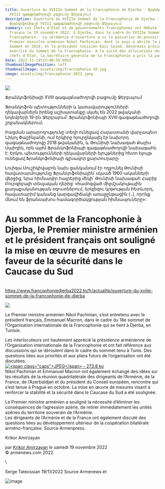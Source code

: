 ```yaml
---
title: Ouverture du XVIIIe Sommet de la Francophonie de Djerba - Ֆրանկոֆոնիայի
  XVIII գագաթնաժողովի բացումը Ջերբայում
description: Ouverture du XVIIIe Sommet de la Francophonie de Djerba -
  Ֆրանկոֆոնիայի XVIII գագաթնաժողովի բացումը Ջերբայում
summary: Les Chefs d'Etat et de gouvernements francophones ont débuté leurs
  travaux le 19 novembre 2022, à Djerba, dans le cadre du XVIIIe Sommet de la
  Francophonie.  La cérémonie d'ouverture a vu la passation de pouvoir entre le
  Premier ministre arménien Nikol Pachinian, dont le pays a abrité le précédent
  Sommet en 2018, et le président tunisien Kaïs Saïed, désormais président en
  exercice du Sommet de la Francophonie. A la suite des allocutions des deux
  chefs d'Etat, la Secrétaire générale de la Francophonie a pris la parole.
date: 2022-11-19T23:40:59.095Z
thumbnailImagePosition: left
thumbnailImage: assets/img/francophonie-10.jpg
image: assets/img/francophonie-2022.jpeg
---
```

<!--StartFragment-->

![](https://www.francophoniedjerba2022.tn/sites/default/files/2022-11/news-photo-famille-officielle.jpg)

Ֆրանկոֆոնիայի XVIII գագաթնաժողովի բացումը Ջերբայում

Ֆրանկոֆոն պետությունների և կառավարությունների ղեկավարներն իրենց աշխատանքը սկսել են 2022 թվականի նոյեմբերի 19-ին Ջերբայում՝ Ֆրանկոֆոնիայի XVIII գագաթնաժողովի շրջանակներում։

Բացման արարողությունը տեղի ունեցավ Հայաստանի վարչապետ Նիկոլ Փաշինյանի, ում երկիրը հյուրընկալել էր նախորդ գագաթնաժողովը 2018 թվականին, և Թունիսի նախագահ Քայիս Սաիդին, որն այժմ Ֆրանկոֆոնիայի գագաթնաժողովի նախագահն է: Երկու պետությունների ղեկավարների ելույթներից հետո ելույթ ունեցավ Ֆրանկոֆոնիայի գլխավոր քարտուղարը։

Լուիզա Մուշիկիվաբոն նախ ցանկանում էր ողջունել Թունիսի հավատարմությունը Ֆրանկոֆոնիային՝ սկսած 1960-ականների վերջից, նրա հիմնադիր հայրերից մեկի՝ Թունիսի նախագահ Հաբիբ Բուրգիբայի տեսլական դերից՝ «համոզված միջմշակութային քաղաքականության օգուտներում, երկլեզու կրթության հետևորդ, հավատարիմ կանանց կարգավիճակի առաջընթացին (..), որոնք մնում են ֆրանսախոս համագործակցության հիմնասյուները»:

<!--EndFragment-->



<!--StartFragment-->

# Au sommet de la Francophonie à Djerba, le Premier ministre arménien et le président français ont souligné la mise en œuvre de mesures en faveur de la sécurité dans le Caucase du Sud

\
https://www.francophoniedjerba2022.tn/fr/actualite/ouverture-du-xviiie-sommet-de-la-francophonie-de-djerba

![](https://www.armenews.com/IMG/arton98230.jpg)

Le Premier ministre arménien Nikol Pachinian, s’est entretenu avec le président français, Emmanuel Macron, dans le cadre du 18e sommet de l’Organisation internationale de la Francophonie qui se tient à Djerba, en Tunisie.

Les interlocuteurs ont hautement apprécié la présidence arménienne de l’Organisation internationale de la Francophonie et ont fait référence aux discussions qui se déroulent dans le cadre du sommet tenu à Tunis. Des questions liées aux priorités et aux plans futurs de l’organisation ont été discutées.\
[![\<span class="caps">JPEG\</span> - 273.8 ko](https://www.armenews.com/local/cache-vignettes/L670xH447/t010467-1536x1024-31445.jpg?1668889368)](https://www.armenews.com/IMG/jpg/t010467-1536x1024.jpg "jpg/t010467-1536x1024.jpg")\
Nikol Pachinian et Emmanuel Macron ont également échangé des idées sur les résultats de la réunion quadrilatérale des dirigeants de l’Arménie, de la France, de l’Azerbaïdjan et du président du Conseil européen, rencontre qui s’est tenue à Prague en octobre. La mise en œuvre de mesures visant à renforcer la stabilité et la sécurité dans le Caucase du Sud a été soulignée.

Le Premier ministre arménien a souligné la nécessité d’éliminer les conséquences de l’agression azérie, de retirer immédiatement les unités azéries du territoire souverain de l’Arménie.\
Les dirigeants de l’Arménie et de la France ont également discuté des questions liées au développement ultérieur de la coopération bilatérale arméno-française. Source Armenpress.

Krikor Amirzayan

par [Krikor Amirzayan](https://www.armenews.com/spip.php?page=auteur&id_auteur=33) le samedi 19 novembre 2022\
© armenews.com 2022

<!--EndFragment-->\
S﻿erge Tateossian 19/11/2022 Source Armenews et <!--StartFragment-->

![image](https://www.francophoniedjerba2022.tn/sites/default/files/inline-images/franco.png)

<!--EndFragment-->